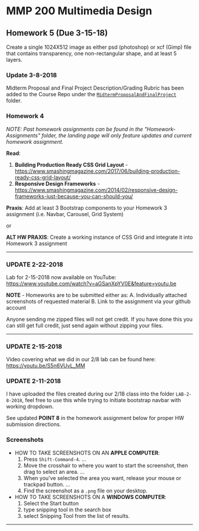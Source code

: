 # MMP 200 Multimedia Design

## Homework 5 (Due 3-15-18)

Create a single 1024X512 image as either psd (photoshop) or xcf (Gimp) file that contains transparency, one non-rectangular shape, and at least 5 layers.

### Update 3-8-2018

Midterm Proposal and Final Project Description/Grading Rubric has been added
to the Course Repo under the [`MidtermProposalAndFinalProject`](https://github.com/EliCash82/MMP-200/blob/master/MidtermProposalAndFinalProject/MidtermAndFinal.md) folder.

### Homework 4

*NOTE: Past homework assignments can be found in the "Homework-Assignments" folder, the landing
page will only feature updates and current homework assignment.*

**Read**:
1. **Building Production Ready CSS Grid Layout** -  https://www.smashingmagazine.com/2017/06/building-production-ready-css-grid-layout/
2. **Responsive Design Frameworks** -  https://www.smashingmagazine.com/2014/02/responsive-design-frameworks-just-because-you-can-should-you/

**Praxis**:
Add at least 3 Bootstrap components to your Homework 3 assignment (i.e. Navbar, Carousel, Grid System)

or

**ALT HW PRAXIS**:
Create a working instance of CSS Grid and integrate it into Homework 3 assignment

---

### **UPDATE** 2-22-2018

Lab for 2-15-2018 now available on YouTube: https://www.youtube.com/watch?v=aGSanXpYV0E&feature=youtu.be

**NOTE** - Homeworks are to be submitted either as:
A. Individually attached screenshots of requested material
B. Link to the assignment via your github account

Anyone sending me zipped files will not get credit.  If you have done this you can
still get full credit, just send again without zipping your files.

---

### **UPDATE** 2-15-2018

Video covering what we did in our 2/8 lab can be found here:
https://youtu.be/S5n6VUvL_MM

### **UPDATE** 2-11-2018
I have uploaded the files created during our 2/18 class into the
folder `LAB-2-8-2018`, feel free to use this while trying to initiate
bootstrap navbar with working dropdown.

See updated **POINT 8** in the homework assignment below for proper
HW submission directions.  


### Screenshots

  * HOW TO TAKE SCREENSHOTS ON AN **APPLE COMPUTER**:
      1. Press `Shift-Command-4`. ...
      2. Move the crosshair to where you want to start the screenshot, then drag to select an area. ...
      3. When you've selected the area you want, release your mouse or trackpad button. ...
      4. Find the screenshot as a `.png` file on your desktop.
  * HOW TO TAKE SCREENSHOTS ON A **WINDOWS COMPUTER**:
      1. Select the Start  button
      2. type snipping tool in the search box
      3. select Snipping Tool from the list of results.


---

